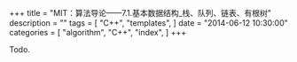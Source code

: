 +++
title = "MIT：算法导论——7.1.基本数据结构_栈、队列、链表、有根树"
description = ""
tags = [
    "C++",
    "templates",
]
date = "2014-06-12 10:30:00"
categories = [
    "algorithm",
    "C++",
    "index",
]
+++

Todo.
